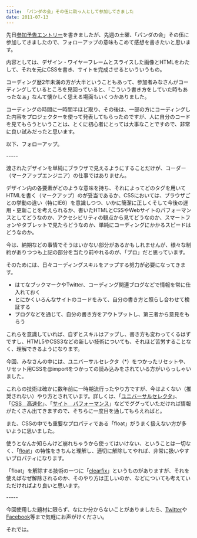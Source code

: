 ```yaml
---
title: 「パンダの会」その伍に助っ人として参加してきました
date: 2011-07-13
---
```

先日<a href="http://re-dzine.net/2011/07/panda-vol5/">参加予告エントリー</a>を書きましたが、先週の土曜、「パンダの会」その伍に参加してきましたので、フォローアップの意味もこめて感想を書きたいと思います。

<!--more-->

内容としては、デザイン・ワイヤーフレームとスライスした画像とHTMLをわたして、それを元にCSSを書き、サイトを完成させるといういうもの。

コーディング歴2年未満の方が大半ということもあって、参加者みなさんがコーディングしているところを見回っていると、「こういう書き方をしていた時もあったなぁ」なんて懐かしく思える場面もいくつかありました。

コーディングの時間に一時間半ほど取り、その後は、一部の方にコーディングした内容をプロジェクターを使って発表してもらったのですが、人に自分のコードを見てもらうということは、とくに初心者にとっては大事なことですので、非常に良い試みだったと思います。

以下、フォローアップ。

\-----

渡されたデザインを単純にブラウザで見えるようにすることだけが、コーダー（マークアップエンジニア）の仕事ではありません。

デザイン内の各要素がどのような意味を持ち、それによってどのタグを用いてHTMLを書く（マークアップ）のが妥当であるか、CSSにおいては、ブラウザごとの挙動の違い（特にIE6）を意識しつつ、いかに簡潔に正しくそして今後の運用・更新ことを考えられるか、書いたHTMLとCSSやWebサイトのパフォーマンスとしてどうなのか、アクセシビリティの観点から見てどうなのか、スマートフォンやタブレットで見たらどうなのか、単純にコーディングにかかるスピードはどうなのか。

今は、納期などの事情でそうはいかない部分があるかもしれませんが、様々な制約がありつつも上記の部分を当たり前やれるのが、「プロ」だと思っています。

そのためには、日々コーディングスキルをアップする努力が必要になってきます。

<ul>
<li>はてなブックマークやTwitter、コーディング関連ブログなどで情報を常に仕入れておく</li>
<li>とにかくいろんなサイトのコードをみて、自分の書き方と照らし合わせて検証する</li>
<li>ブログなどを通じて、自分の書き方をアウトプットし、第三者から意見をもらう</li>
</ul>

これらを意識していれば、自ずとスキルはアップし、書き方も変わってくるはずですし、HTML5やCSS3などの新しい技術についても、それほど苦労することなく、理解できるようになります。

今回、みなさんの中には、ユニバーサルセレクタ（*）をつかったリセットや、リセット用CSSを@importをつかっての読み込みをされている方がいらっしゃいました。

これらの技術は確かに数年前に一時期流行ったやり方ですが、今はよくない（推奨されない）やり方とされています。詳しくは、「<a href="http://www.google.co.jp/search?aq=f&sourceid=chrome&ie=UTF-8&q=%E3%83%A6%E3%83%8B%E3%83%90%E3%83%BC%E3%82%B5%E3%83%AB%E3%82%BB%E3%83%AC%E3%82%AF%E3%82%BF">ユニバーサルセレクタ</a>」、「<a href="http://www.google.co.jp/search?aq=f&sourceid=chrome&ie=UTF-8&q=CSS+%E9%AB%98%E9%80%9F%E5%8C%96">CSS　高速化</a>」、「<a href="http://www.google.co.jp/search?sourceid=chrome&ie=UTF-8&q=%E3%82%B5%E3%82%A4%E3%83%88+%E3%83%91%E3%83%95%E3%82%A9%E3%83%BC%E3%83%9E%E3%83%B3%E3%82%B9">サイト　パフォーマンス</a>」などでググっていただければ情報がたくさん出てきますので、そちらに一度目を通してもらえればと。

また、CSSの中でも重要なプロパティである「float」がうまく扱えない方が多いように思いました。

使うとなんか知らんけど崩れちゃうから使ってはいけない、ということは一切なく、「<a href="http://w3g.jp/css/display_position/float">float</a>」の特性をきちんと理解し、適切に解除してやれば、非常に扱いやすいプロパティになります。

「float」を解除する技術の一つに「<a href="http://www.google.co.jp/search?aq=f&sourceid=chrome&ie=UTF-8&q=clearfix">clearfix</a>」というものがありますが、それを使えばなぜ解除されるのか、そのやり方は正しいのか、などについても考えていただければより良いと思います。

\-----

今回使用した題材に限らず、なにか分からないことがありましたら、<a href="http://twitter.com/konitter">Twitter</a>や<a href="http://www.facebook.com/konitter">Facebook</a>等まで気軽にお声がけください。

それでは。